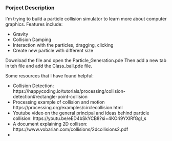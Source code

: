 ### Porject Description
I'm trying to build a particle collision simulator to learn more about computer graphics. 
Features include:
  - Gravity 
  - Collision Damping 
  - Interaction with the particles, dragging, clicking
  - Create new particle with different size

Download the file and open the Particle_Generation.pde Then add a new tab in teh file and add the Class_ball.pde file.

Some resources that I have found helpful:
<ul>
  <li>Collision Detection: https://happycoding.io/tutorials/processing/collision-detection#rectangle-point-collision</li>
  <li>Processing example of collision and motion https://processing.org/examples/circlecollision.html</li>
  <li>Youtube video on the general principal and ideas behind particle collision: https://youtu.be/eED4bSkYCB8?si=4KOri9YXIRfGgl_s</li>
	<li>A document explaining 2D collison: https://www.vobarian.com/collisions/2dcollisions2.pdf<li>
</ul>





